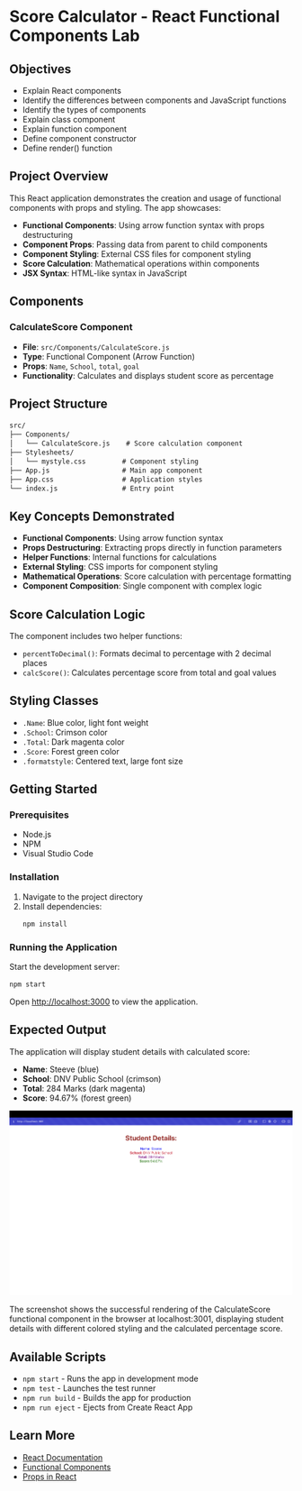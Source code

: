 # Score Calculator - React Functional Components Lab

## Objectives

- Explain React components
- Identify the differences between components and JavaScript functions
- Identify the types of components
- Explain class component
- Explain function component
- Define component constructor
- Define render() function

## Project Overview

This React application demonstrates the creation and usage of functional components with props and styling. The app showcases:

- **Functional Components**: Using arrow function syntax with props destructuring
- **Component Props**: Passing data from parent to child components
- **Component Styling**: External CSS files for component styling
- **Score Calculation**: Mathematical operations within components
- **JSX Syntax**: HTML-like syntax in JavaScript

## Components

### CalculateScore Component
- **File**: `src/Components/CalculateScore.js`
- **Type**: Functional Component (Arrow Function)
- **Props**: `Name`, `School`, `total`, `goal`
- **Functionality**: Calculates and displays student score as percentage

## Project Structure

```
src/
├── Components/
│   └── CalculateScore.js    # Score calculation component
├── Stylesheets/
│   └── mystyle.css         # Component styling
├── App.js                  # Main app component
├── App.css                 # Application styles
└── index.js                # Entry point
```

## Key Concepts Demonstrated

- **Functional Components**: Using arrow function syntax
- **Props Destructuring**: Extracting props directly in function parameters
- **Helper Functions**: Internal functions for calculations
- **External Styling**: CSS imports for component styling
- **Mathematical Operations**: Score calculation with percentage formatting
- **Component Composition**: Single component with complex logic

## Score Calculation Logic

The component includes two helper functions:
- `percentToDecimal()`: Formats decimal to percentage with 2 decimal places
- `calcScore()`: Calculates percentage score from total and goal values

## Styling Classes

- `.Name`: Blue color, light font weight
- `.School`: Crimson color
- `.Total`: Dark magenta color
- `.Score`: Forest green color
- `.formatstyle`: Centered text, large font size

## Getting Started

### Prerequisites

- Node.js
- NPM
- Visual Studio Code

### Installation

1. Navigate to the project directory
2. Install dependencies:
   ```bash
   npm install
   ```

### Running the Application

Start the development server:
```bash
npm start
```

Open [http://localhost:3000](http://localhost:3000) to view the application.

## Expected Output

The application will display student details with calculated score:
- **Name**: Steeve (blue)
- **School**: DNV Public School (crimson)
- **Total**: 284 Marks (dark magenta)
- **Score**: 94.67% (forest green)

![Score Calculator Output](score-calculator-output-new.png)

The screenshot shows the successful rendering of the CalculateScore functional component in the browser at localhost:3001, displaying student details with different colored styling and the calculated percentage score.

## Available Scripts

- `npm start` - Runs the app in development mode
- `npm test` - Launches the test runner
- `npm run build` - Builds the app for production
- `npm run eject` - Ejects from Create React App

## Learn More

- [React Documentation](https://reactjs.org/)
- [Functional Components](https://reactjs.org/docs/components-and-props.html)
- [Props in React](https://reactjs.org/docs/components-and-props.html#props-are-read-only)
